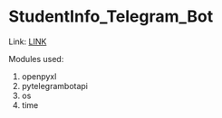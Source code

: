 # StudentInfo_Telegram_Bot

Link: <a href="https://t.me/cuhpb19_bot">LINK</a>

Modules used:
1. openpyxl
2. pytelegrambotapi
3. os 
4. time
